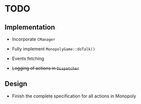 # TODO #

## Implementation ##
  * Incorporate `CManager`
  * Fully implement `MonopolyGame::doTalk()`
  * Events fetching

  * ~~Logging of actions in `Dispatcher`~~

## Design ##
  * Finish the complete specification for all actions in Monopoly